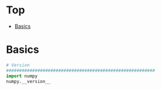 
# Top

* [Basics](#Basics)


# Basics

```py
# Version
#########################################################
import numpy
numpy.__version__
```

